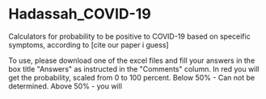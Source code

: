 # Hadassah_COVID-19

Calculators for probability to be positive to COVID-19 based on speceific symptoms, according to [cite our paper i guess]

To use, please download one of the excel files and fill your answers in the box title "Answers" as instructed in the "Comments" column.
In red you will get the probability, scaled from 0 to 100 percent.
Below 50% - Can not be determined. 
Above 50% - you will 

